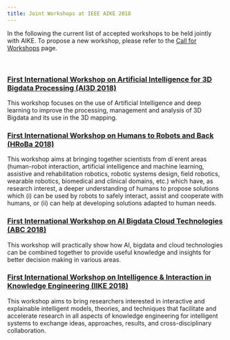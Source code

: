 ```yaml
---
title: Joint Workshops at IEEE AIKE 2018
---
```


In the following the current list of accepted workshops to be held jointly with AIKE.
To propose a new workshop, please refer to the [Call for Workshops](http://www.ieee-aike.org/2018/workshops#call) page.

<br/>

### [First International Workshop on Artificial Intelligence for 3D Bigdata Processing (AI3D 2018)](https://sites.google.com/site/ai3dbigdataprocessing)
This workshop focuses on the use of Artificial Intelligence and deep learning to improve the processing, management and analysis of 3D Bigdata and its use in the 3D mapping.

### [First International Workshop on Humans to Robots and Back (HRoBa 2018)](https://hroba.github.io/CfP.pdf)
This workshop aims at bringing together scientists from di˙erent areas (human-robot interaction, artificial intelligence and machine learning, assistive and rehabilitation robotics, robotic systems design, field robotics, wearable robotics, biomedical and clinical domains, etc.) which have, as research interest, a deeper understanding of humans to propose solutions which (i)	can be used by robots to safely interact, assist and cooperate with humans, or (ii)	can help at developing solutions adapted to human needs.

### [First International Workshop on AI Bigdata Cloud Technologies (ABC 2018)](http://dblab.dankook.ac.kr/abc2018/)
This workshop will practically show how AI, bigdata and cloud technologies can be combined
together to provide useful knowledge and insights for better decision making in various areas.

### [First International Workshop on Intelligence & Interaction in Knowledge Engineering (IIKE 2018)](https://www.scss.tcd.ie/~debruync/IIKE2018/)
This workshop aims to bring researchers interested in interactive and explainable intelligent models, theories, and techniques that facilitate and accelerate research in all aspects of knowledge engineering for intelligent systems to exchange ideas, approaches, results, and cross-disciplinary collaboration.
